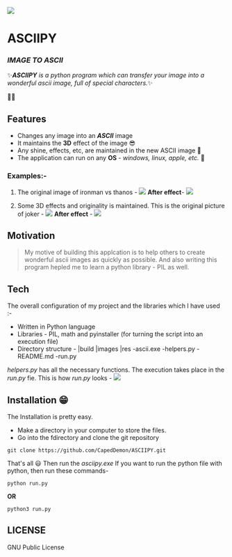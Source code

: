 ![](https://github.com/Shreejan-35/ASCIIPY/blob/master/res/ASCIIPY.png)
# ASCIIPY
### _IMAGE TO ASCII_

✨***ASCIIPY** is a python program which can transfer your image into a wonderful ascii image, full of special characters.*✨

🎉🎊
## Features
- Changes any image into an ***ASCII*** image 
- It maintains the **3D** effect of the image 😎
- Any shine, effects, etc, are maintained in the new ASCII image 🤩
- The application can run on any **OS** - *windows, linux, apple, etc.* 🤯

### Examples:-
1. The original image of ironman vs thanos - 
![](https://github.com/Shreejan-35/ASCIIPY/blob/master/images/ironman_vs_thanos.jpg)
**After effect**-
![](https://github.com/Shreejan-35/ASCIIPY/blob/master/images/newIronManvsThanos.jpg)

2. Some 3D effects and originality is maintained.
This is the original picture of joker - 
![](https://github.com/Shreejan-35/ASCIIPY/blob/master/images/joker.jpg)
**After effect** - 
![](https://github.com/Shreejan-35/ASCIIPY/blob/master/images/newJoker-min.jpg)

## Motivation
> My motive of building this applcation
> is to help others to create wonderful 
> ascii images as quickly as possible.
> And also writing this program hepled
> me to learn a python library - PIL as well.

## Tech
The overall configuration of my project and the libraries which I have used :-

- Written in Python language
- Libraries - PIL, math and pyinstaller (for turning the script into an execution file)
- Directory structure - 
    |build
    |images
    |res
    -ascii.exe
    -helpers.py
    -README.md
    -run.py

*helpers.py* has all the necessary functions. The execution takes place in the *run.py* fie.
This is how *run.py* looks - 
![](https://github.com/Shreejan-35/ASCIIPY/blob/master/res/runImg.png)

## Installation 😁
The Installation is pretty easy.
- Make a directory in your computer to store the files.
- Go into the fdirectory and clone the git repository
```
git clone https://github.com/CapedDemon/ASCIIPY.git
```
That's all 😃
Then run the *asciipy.exe*
If you want to run the python file with python, then run these commands- 
```
python run.py
```
**OR**
```
python3 run.py
```

## LICENSE
GNU Public License
